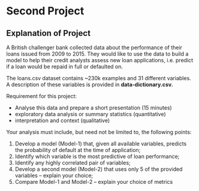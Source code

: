 # Second Project

## Explanation of Project
A British challenger bank collected data about the performance of their loans issued from
2009 to 2015. They would like to use the data to build a model to help their credit
analysts assess new loan applications, i.e. predict if a loan would be repaid in full or
defaulted on. 

The loans.csv dataset contains ~230k examples and 31 different variables.
A description of these variables is provided in **data-dictionary.csv.**

Requirement for this project: 
 - Analyse this data and prepare a short presentation (15 minutes)
 - exploratory data analysis or summary statistics (quantitative)
 - interpretation and context (qualitative)
 
Your analysis must include, but need not be limited to, the following points:

1) Develop a model (Model-1) that, given all available variables, predicts the
probability of default at the time of application;
2) Identify which variable is the most predictive of loan performance;
3) Identify any highly correlated pair of variables;
4) Develop a second model (Model-2) that uses only 5 of the provided variables –
explain your choice;
5) Compare Model-1 and Model-2 – explain your choice of metrics

